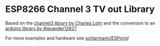 # ESP8266 Channel 3 TV out Library

Based on the [channel3 library by Charles Lohr](https://github.com/cnlohr/channel3) and the conversion to an [arduino library by Alexander12827](https://github.com/Alexander12827/chlib)

For more examples and hardware see [schlarmann/ESPong](https://github.com/schlarmann/ESPong)!
